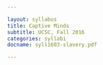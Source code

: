 ```yaml
---

layout: syllabus
title: Captive Minds 
subtitle: UCSC, Fall 2016
categories: syllabi
docname: syll1603-slavery.pdf

---
```

